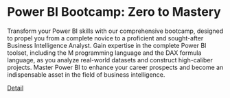 # Power BI Bootcamp: Zero to Mastery

Transform your Power BI skills with our comprehensive bootcamp, designed to propel you from a complete novice to a proficient and sought-after Business Intelligence Analyst. Gain expertise in the complete Power BI toolset, including the M programming language and the DAX formula language, as you analyze real-world datasets and construct high-caliber projects. Master Power BI to enhance your career prospects and become an indispensable asset in the field of business intelligence. 

[Detail](https://eduitfree.com/courses/power-bi-bootcamp-zero-to-mastery)